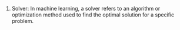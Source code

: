 1. Solver: In machine learning, a solver refers to an algorithm or optimization method used to find the optimal solution for a specific problem.
